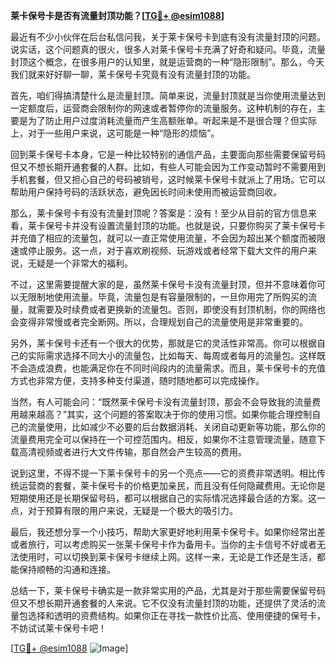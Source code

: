 **莱卡保号卡是否有流量封顶功能？[[TG💪+ @esim1088](https://t.me/s/esim1088)]**

最近有不少小伙伴在后台私信问我，关于莱卡保号卡到底有没有流量封顶的问题。说实话，这个问题真的很火，很多人对莱卡保号卡充满了好奇和疑问。毕竟，流量封顶这个概念，在很多用户的认知里，就是运营商的一种“隐形限制”。那么，今天我们就来好好聊一聊，莱卡保号卡究竟有没有流量封顶的功能。

首先，咱们得搞清楚什么是流量封顶。简单来说，流量封顶就是当你使用流量达到一定额度后，运营商会限制你的网速或者暂停你的流量服务。这种机制的存在，主要是为了防止用户过度消耗流量而产生高额账单。听起来是不是很合理？但实际上，对于一些用户来说，这可能是一种“隐形的烦恼”。

回到莱卡保号卡本身，它是一种比较特别的通信产品，主要面向那些需要保留号码但又不想长期开通套餐的人群。比如，有些人可能会因为工作变动暂时不需要用到手机套餐，但又担心自己的号码被销号，这时候莱卡保号卡就派上了用场。它可以帮助用户保持号码的活跃状态，避免因长时间未使用而被运营商回收。

那么，莱卡保号卡有没有流量封顶呢？答案是：没有！至少从目前的官方信息来看，莱卡保号卡并没有设置流量封顶的功能。也就是说，只要你购买了莱卡保号卡并充值了相应的流量包，就可以一直正常使用流量，不会因为超出某个额度而被限速或停止服务。这一点，对于喜欢刷视频、玩游戏或者经常下载大文件的用户来说，无疑是一个非常大的福利。

不过，这里需要提醒大家的是，虽然莱卡保号卡没有流量封顶，但并不意味着你可以无限制地使用流量。毕竟，流量包是有容量限制的，一旦你用完了所购买的流量，就需要及时续费或者更换新的流量包。否则，即使没有封顶机制，你的网络也会变得非常慢或者完全断网。所以，合理规划自己的流量使用是非常重要的。

另外，莱卡保号卡还有一个很大的优势，那就是它的灵活性非常高。你可以根据自己的实际需求选择不同大小的流量包，比如每天、每周或者每月的流量包。这样既不会造成浪费，也能满足你在不同时间段内的流量需求。而且，莱卡保号卡的充值方式也非常方便，支持多种支付渠道，随时随地都可以完成操作。

当然，有人可能会问：“既然莱卡保号卡没有流量封顶，那会不会导致我的流量费用越来越高？”其实，这个问题的答案取决于你的使用习惯。如果你能合理控制自己的流量使用，比如减少不必要的后台数据消耗、关闭自动更新等功能，那么你的流量费用完全可以保持在一个可控范围内。相反，如果你不注意管理流量，随意下载高清视频或者进行大文件传输，那自然会产生较高的费用。

说到这里，不得不提一下莱卡保号卡的另一个亮点——它的资费非常透明。相比传统运营商的套餐，莱卡保号卡的价格更加亲民，而且没有任何隐藏费用。无论你是短期使用还是长期保留号码，都可以根据自己的实际情况选择最合适的方案。这一点，对于预算有限的用户来说，无疑是一个极大的吸引力。

最后，我还想分享一个小技巧，帮助大家更好地利用莱卡保号卡。如果你经常出差或者旅行，可以考虑购买一张莱卡保号卡作为备用卡。当你的主卡信号不好或者无法使用时，可以切换到莱卡保号卡继续上网。这样一来，无论是工作还是生活，都能保持顺畅的沟通和连接。

总结一下，莱卡保号卡确实是一款非常实用的产品，尤其是对于那些需要保留号码但又不想长期开通套餐的人来说。它不仅没有流量封顶的功能，还提供了灵活的流量包选择和透明的资费结构。如果你正在寻找一款性价比高、使用便捷的保号卡，不妨试试莱卡保号卡吧！

[[TG💪+ @esim1088](https://t.me/s/esim1088) ![Image](https://i.postimg.cc/4NQfJmqS/Snipaste-2025-05-13-00-14-12.png)]